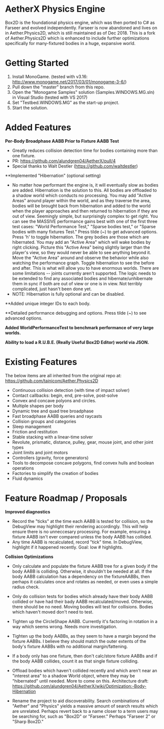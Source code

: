 # AetherX Physics Engine

Box2D is the foundational physics engine, which was then ported to C# as Farseer and evolved independently. Farseer is now abandoned and lives on in Aether.Physics2D, which is still maintained as of Dec 2018. This is a fork of Aether.Physics2D which is enhanced to include further optimizations specifically for many-fixtured bodies in a huge, expansive world.

# Getting Started

1) Install MonoGame. (tested with v3.16: http://www.monogame.net/2017/03/01/monogame-3-6/)
2) Pull down the "master" branch from this repo.
3) Open the "Monogame Samples" solution (Samples.WINDOWS.MG.sln) in Visual Studio (tested with VS 2017)
4) Set "Testbed.WINDOWS.MG" as the start-up project.
5) Start the solution. 

# Added Features

**Per-Body Broadphase AABB Prior to Fixture AABB Test**
* Greatly reduces collision detection time for bodies containing more than one fixture.
* PR: https://github.com/alundgren04/AetherX/pull/4
* Special thanks to Walt Destler (https://github.com/waltdestler)

**Implemented "Hibernation" (optional setting)
* No matter how performant the engine is, it will eventually slow as bodies are added. Hibernation is the solution to this. All bodies are offloaded to a shadow world which conducts no processing. You may add "Active Areas" around player within the world, and as they traverse the area, bodies will be brought back from hibernation and added to the world when the player approaches and then returned to hibernation if they are out of view. Seemingly simple, but surprisingly complex to get right. You can see the MASSIVE performance gains best with one of the first three test cases: "World Performance Test," "Sparse bodies test," or "Sparse bodies with many fixtures Test." Press tilde (~) to get advanced options. Press 'h' to toggle hibernation. The grey bodies are those which are hibernated. You may add an "Active Area" which will wake bodies by right clicking. Picture this "Active Area" being slightly larger than the player's view, so they would never be able to see anything beyond it. Move the "Active Area" around and observe the behavior while also watching the performance graph. Toggle hibernation to see the before and after. This is what will allow you to have enormous worlds. There are some limitations -- joints currently aren't supported. The logic needs to be extended to find any associated bodies and hibernate/unhibernate them in sync if both are out of view or one is in view. Not terribly complicated, just hasn't been done yet. 
* NOTE: Hibernation is fully optional and can be disabled.

**Added unique integer IDs to each body.

**Detailed performance debugging and options. Press tilde (~) to see advanced options.

**Added WorldPerformanceTest to benchmark performance of very large worlds.**

**Ability to load a R.U.B.E. (Really Useful Box2D Editor) world via JSON.**


# Existing Features

The below items are all inherited from the original repo at: https://github.com/tainicom/Aether.Physics2D
* Continuous collision detection (with time of impact solver)
* Contact callbacks: begin, end, pre-solve, post-solve
* Convex and concave polyons and circles.
* Multiple shapes per body
* Dynamic tree and quad tree broadphase
* Fast broadphase AABB queries and raycasts
* Collision groups and categories
* Sleep management
* Friction and restitution
* Stable stacking with a linear-time solver
* Revolute, prismatic, distance, pulley, gear, mouse joint, and other joint types
* Joint limits and joint motors
* Controllers (gravity, force generators)
* Tools to decompose concave polygons, find convex hulls and boolean operations
* Factories to simplify the creation of bodies
* Fluid dynamics

# Feature Roadmap / Proposals

**Improved diagnostics**
* Record the "ticks" at the time each AABB is tested for collision, so the DebugView may highlight their rendering accordingly. This will help ensure there is no unneccesary processing. For example, ensuring a fixture AABB isn't ever compared unless the body AABB has collided.
* Any time AABB is recalculated, record "tick" time. In DebugView, highlight if it happened recently. Goal: low # highlights.

**Collision Optimizations**
* Only calculate and populate the fixture AABB tree for a given body if the body AABB is colliding. Otherwise, it shouldn't be needed at all. If the body AABB calculation has a dependency on the fixtureAABBs, then perhaps it calculates once and rotates as needed, or even uses a simple radius check.

* Only do collision tests for bodies which already have their body AABB collided or have had their bady AABB recalculated/moved. Otherwise, there should be no need. Moving bodies will test for collisions. Bodies which haven't moved don't need to test.

* Tighten up the CircleShape AABB. Currently it's factoring in rotation in a way which seems wrong. Needs more investigation.

* Tighten up the body AABBs, as they seem to have a margin beyond the fixture AABBs. I believe they should match the outer extents of the body's fixture AABBs with no additional margin/fattening.

* If a body only has one fixture, then don't calc/store fixture AABBs and if the body AABB collides, count it as that single fixture colliding.

* Offload bodies which haven't collided recently and which aren't near an "interest area" to a shadow World object, where they may be "hibernated"  until needed. More to come on this. Architecture draft: https://github.com/alundgren04/AetherX/wiki/Optimization:-Body-Hibernation

* Rename the project to aid discoverability. Search combinations of "Aether" and "Physics" yields a massive amount of search results which are unrelated. Perhaps revert back to a name closer to a term users may be searching for, such as "Box2D" or "Farseer." Perhaps "Farseer 2" or "Sharp Box2D." 
